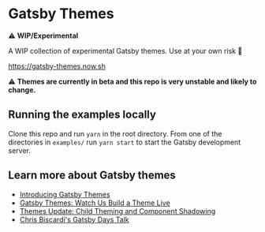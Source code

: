 
# Gatsby Themes

:warning: **WIP/Experimental**

A WIP collection of experimental Gatsby themes. Use at your own risk :ghost:

https://gatsby-themes.now.sh

:warning: **Themes are currently in beta and this repo is very unstable and likely to change.**

## Running the examples locally

Clone this repo and run `yarn` in the root directory.
From one of the directories in `examples/` run `yarn start` to start the Gatsby development server.

## Learn more about Gatsby themes

- [Introducing Gatsby Themes][]
- [Gatsby Themes: Watch Us Build a Theme Live][livestream]
- [Themes Update: Child Theming and Component Shadowing][update]
- [Chris Biscardi's Gatsby Days Talk](https://www.youtube.com/watch?v=wX84vXBpMR8)

[introducing gatsby themes]: https://www.gatsbyjs.org/blog/2018-11-11-introducing-gatsby-themes/
[update]: https://www.gatsbyjs.org/blog/2019-01-29-themes-update-child-theming-and-component-shadowing/
[livestream]: https://www.gatsbyjs.org/blog/2019-02-11-gatsby-themes-livestream-and-example/

<!--

## Notes

- jxnblk/typography
- theme-rebass
- meetup

Compositions:
- layout
  - root layout components
- typography
  - typography.js globals
  - typography-system provider
  - typography components
- colors
  - CSS custom properties
  - ThemeProvider
  - colors module

Color abstractions
- text
- background
- link
- border
- gray/muted
- primary
- secondary

-->

